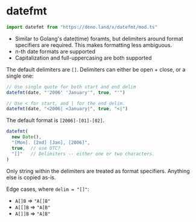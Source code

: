 # datefmt

```js
import datefmt from "https://deno.land/x/datefmt/mod.ts"
```

- Similar to Golang's date(time) foramts, but delimiters around format
  specifiers are required. This makes formatting less ambiguous.
- n-th date formats are supported
- Capitalization and full-uppercasing are both supported

The default delimiters are `[]`. Delimiters can either be open + close, or a
single one:

```js
// Use single quote for both start and end delim
datefmt(date, "'2006' 'January'", true, "'")

// Use < for start, and | for the end delim.
datefmt(date, "<2006| <January|", true, "<|")
```

The default format is `[2006]-[01]-[02]`.

```js
datefmt(
  new Date(),
  "[Mon]. [2nd] [Jan], [2006]",
  true,  // use UTC?
  "[]"   // Delimiters -- either one or two characters.
)
```

Only string within the delimiters are treated as format specifiers. Anything
else is copied as-is.

Edge cases, where `delim = "[]"`:
- `A[]B` => `"A[]B"`
- `A[[]B` => `"A[B"`
- `A[]]B` => `"A]B"`
